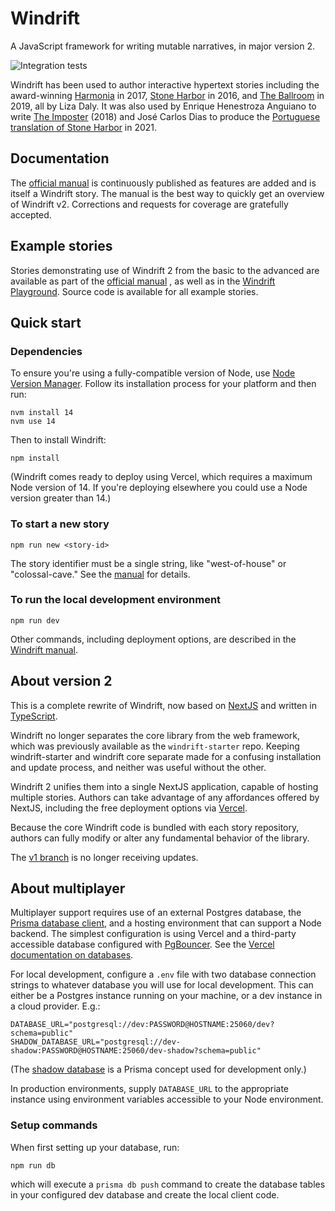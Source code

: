 # Windrift

A JavaScript framework for writing mutable narratives, in major version 2.

![Integration tests](https://github.com/lizadaly/windrift/actions/workflows/cypress.yml/badge.svg)

Windrift has been used to author interactive hypertext stories including the award-winning [Harmonia](https://lizadaly.com/pages/harmonia/) in 2017, [Stone
Harbor](https://stoneharborgame.com/) in 2016, and [The Ballroom](https://lizadaly.com/projects/the-ballroom/) in 2019, all by Liza Daly. It was
also used by Enrique Henestroza Anguiano to write <a
href="http://springthing.net/2018/play_online/TheImposter/index.html">The
Imposter</a> (2018) and José Carlos Dias to produce the [Portuguese translation of Stone Harbor](https://stoneharborgame.com/pt/) in 2021.

## Documentation

The [official manual](https://windrift.app/manual) is continuously published as features are added and is itself a Windrift story. The manual is the best way to quickly get an overview of Windrift v2. Corrections and requests for coverage are gratefully accepted.

## Example stories

Stories demonstrating use of Windrift 2 from the basic to the advanced are available as part of the [official manual](https://windrift.app/manual) , as well as in the [Windrift Playground](https://playground.windrift.app/). Source code is available for all example stories.

## Quick start

### Dependencies

To ensure you're using a fully-compatible version of Node, use [Node Version Manager](https://github.com/nvm-sh/nvm). Follow its installation process for your platform and then run:

```
nvm install 14
nvm use 14
```

Then to install Windrift:

```
npm install
```

(Windrift comes ready to deploy using Vercel, which requires a maximum Node version of 14. If you're deploying elsewhere you could use a Node version greater than 14.)

### To start a new story

```
npm run new <story-id>
```

The story identifier must be a single string, like "west-of-house" or "colossal-cave." See the [manual](https://windrift.app/manual) for details.

### To run the local development environment

```
npm run dev
```

Other commands, including deployment options, are described in the <a href="https://windrift.app/manual">Windrift manual</a>.

## About version 2

This is a complete rewrite of Windrift, now based on [NextJS](https://nextjs.org/) and written in [TypeScript](https://www.typescriptlang.org/).

Windrift no longer separates the core library from the web framework, which was previously available as the `windrift-starter` repo. Keeping windrift-starter and windrift core separate made for a confusing installation and update process, and neither was useful without the other.

Windrift 2 unifies them into a single NextJS application, capable of hosting multiple stories. Authors can take advantage of any affordances offered by NextJS, including the free deployment options via [Vercel](https://vercel.com).

Because the core Windrift code is bundled with each story repository, authors can fully modify or alter any fundamental behavior of the library.

The [v1 branch](https://github.com/lizadaly/windrift/tree/v1) is no longer receiving updates.

## About multiplayer

Multiplayer support requires use of an external Postgres database, the [Prisma database client](https://www.prisma.io/), and a hosting environment that can support a Node backend. The simplest configuration is using Vercel and a third-party accessible database configured with [PgBouncer](https://www.pgbouncer.org/). See the [Vercel documentation on databases](https://vercel.com/docs/concepts/solutions/databases).

For local development, configure a `.env` file with two database connection strings to whatever database you will use for local development. This can either be a Postgres instance running on your machine, or a dev instance in a cloud provider. E.g.:

```
DATABASE_URL="postgresql://dev:PASSWORD@HOSTNAME:25060/dev?schema=public"
SHADOW_DATABASE_URL="postgresql://dev-shadow:PASSWORD@HOSTNAME:25060/dev-shadow?schema=public"
```

(The [shadow database](https://www.prisma.io/docs/concepts/components/prisma-migrate/shadow-database) is a Prisma concept used for development only.)

In production environments, supply `DATABASE_URL` to the appropriate instance using environment variables accessible to your Node environment.

### Setup commands

When first setting up your database, run:

```
npm run db
```

which will execute a `prisma db push` command to create the database tables in your configured dev database and create the local client code.
